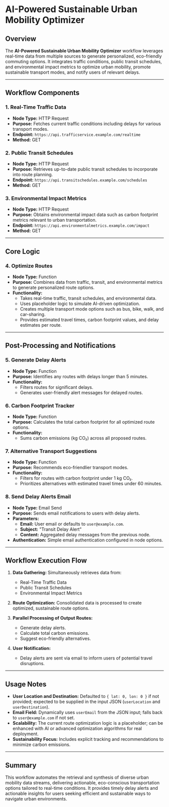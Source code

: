 # AI-Powered Sustainable Urban Mobility Optimizer

## Overview

The **AI-Powered Sustainable Urban Mobility Optimizer** workflow leverages real-time data from multiple sources to generate personalized, eco-friendly commuting options. It integrates traffic conditions, public transit schedules, and environmental impact metrics to optimize urban mobility, promote sustainable transport modes, and notify users of relevant delays.

---

## Workflow Components

### 1. Real-Time Traffic Data
- **Node Type:** HTTP Request
- **Purpose:** Fetches current traffic conditions including delays for various transport modes.
- **Endpoint:** `https://api.trafficservice.example.com/realtime`
- **Method:** GET

### 2. Public Transit Schedules
- **Node Type:** HTTP Request
- **Purpose:** Retrieves up-to-date public transit schedules to incorporate into route planning.
- **Endpoint:** `https://api.transitschedules.example.com/schedules`
- **Method:** GET

### 3. Environmental Impact Metrics
- **Node Type:** HTTP Request
- **Purpose:** Obtains environmental impact data such as carbon footprint metrics relevant to urban transportation.
- **Endpoint:** `https://api.environmentalmetrics.example.com/impact`
- **Method:** GET

---

## Core Logic

### 4. Optimize Routes
- **Node Type:** Function
- **Purpose:** Combines data from traffic, transit, and environmental metrics to generate personalized route options.
- **Functionality:**
  - Takes real-time traffic, transit schedules, and environmental data.
  - Uses placeholder logic to simulate AI-driven optimization.
  - Creates multiple transport mode options such as bus, bike, walk, and car-sharing.
  - Provides estimated travel times, carbon footprint values, and delay estimates per route.

---

## Post-Processing and Notifications

### 5. Generate Delay Alerts
- **Node Type:** Function
- **Purpose:** Identifies any routes with delays longer than 5 minutes.
- **Functionality:**
  - Filters routes for significant delays.
  - Generates user-friendly alert messages for delayed routes.
  
### 6. Carbon Footprint Tracker
- **Node Type:** Function
- **Purpose:** Calculates the total carbon footprint for all optimized route options.
- **Functionality:**
  - Sums carbon emissions (kg CO₂) across all proposed routes.
  
### 7. Alternative Transport Suggestions
- **Node Type:** Function
- **Purpose:** Recommends eco-friendlier transport modes.
- **Functionality:**
  - Filters for routes with carbon footprint under 1 kg CO₂.
  - Prioritizes alternatives with estimated travel times under 60 minutes.
  
### 8. Send Delay Alerts Email
- **Node Type:** Email Send
- **Purpose:** Sends email notifications to users with delay alerts.
- **Parameters:**
  - **Email:** User email or defaults to `user@example.com`.
  - **Subject:** "Transit Delay Alert"
  - **Content:** Aggregated delay messages from the previous node.
- **Authentication:** Simple email authentication configured in node options.

---

## Workflow Execution Flow

1. **Data Gathering:** Simultaneously retrieves data from:
   - Real-Time Traffic Data
   - Public Transit Schedules
   - Environmental Impact Metrics

2. **Route Optimization:** Consolidated data is processed to create optimized, sustainable route options.

3. **Parallel Processing of Output Routes:**
   - Generate delay alerts.
   - Calculate total carbon emissions.
   - Suggest eco-friendly alternatives.

4. **User Notification:**
   - Delay alerts are sent via email to inform users of potential travel disruptions.

---

## Usage Notes

- **User Location and Destination:** Defaulted to `{ lat: 0, lon: 0 }` if not provided; expected to be supplied in the input JSON (`userLocation` and `userDestination`).
- **Email Field:** Dynamically uses `userEmail` from the JSON input; falls back to `user@example.com` if not set.
- **Scalability:** The current route optimization logic is a placeholder; can be enhanced with AI or advanced optimization algorithms for real deployment.
- **Sustainability Focus:** Includes explicit tracking and recommendations to minimize carbon emissions.

---

## Summary

This workflow automates the retrieval and synthesis of diverse urban mobility data streams, delivering actionable, eco-conscious transportation options tailored to real-time conditions. It provides timely delay alerts and actionable insights for users seeking efficient and sustainable ways to navigate urban environments.